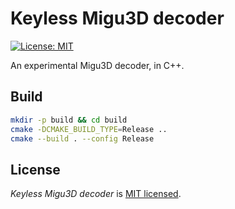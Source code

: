 # Keyless Migu3D decoder

[![License: MIT](https://img.shields.io/badge/License-MIT-blue.svg)](https://opensource.org/licenses/MIT)

An experimental Migu3D decoder, in C++.

## Build

```sh
mkdir -p build && cd build
cmake -DCMAKE_BUILD_TYPE=Release ..
cmake --build . --config Release
```

## License

_Keyless Migu3D decoder_ is [MIT licensed].

[MIT licensed]: ./LICENSE
